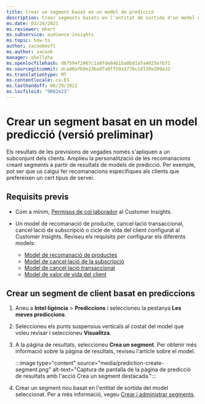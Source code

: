 ```yaml
---
title: Crear un segment basat en un model de predicció
description: Crear segments basats en l'entitat de sortida d'un model de predicció.
ms.date: 03/24/2021
ms.reviewer: mhart
ms.subservice: audience-insights
ms.topic: how-to
author: zacookmsft
ms.author: zacook
manager: shellyha
ms.openlocfilehash: d67594f2467c1a0fde84b1ba0bd1afa4025e7b71
ms.sourcegitcommit: dca46afb9e23ba87a0ff59a1776c1d139e209a32
ms.translationtype: MT
ms.contentlocale: ca-ES
ms.lasthandoff: 06/29/2022
ms.locfileid: "9082423"
---
```

# <a name="create-a-segment-based-on-a-prediction-model-preview"></a>Crear un segment basat en un model predicció (versió preliminar)

Els resultats de les previsions de vegades només s'apliquen a un subconjunt dels clients. Amplieu la personalització de les recomanacions creant segments a partir de resultats de models de predicció. Per exemple, pot ser que us calgui fer recomanacions específiques als clients que prefereixen un cert tipus de servei. 

## <a name="prerequisites"></a>Requisits previs

- Com a mínim, [Permisos de col·laborador](permissions.md) al Customer Insights.

- Un model de recomanació de producte, cancel·lació transaccional, cancel·lació de subscripció o cicle de vida del client configurat al Customer Insights. Reviseu els requisits per configurar els diferents models:

  - [Model de recomanació de productes](predict-product-recommendation.md)
  - [Model de cancel·lació de la subscripció](predict-subscription-churn.md)
  - [Model de cancel·lació transaccional](predict-transactional-churn.md)
  - [Model de valor de vida del client](predict-customer-lifetime-value.md)

## <a name="create-a-customer-segment-based-on-predictions"></a>Crear un segment de client basat en prediccions

1. Aneu a **Intel·ligència** > **Prediccions** i seleccioneu la pestanya **Les meves prediccions**.

1. Seleccioneu els punts suspensius verticals al costat del model que voleu revisar i seleccioneu **Visualitza**.

1. A la pàgina de resultats, seleccioneu **Crea un segment**. Per obtenir més informació sobre la pàgina de resultats, reviseu l'article sobre el model.

   :::image type="content" source="media/prediction-create-segment.png" alt-text="Captura de pantalla de la pàgina de predicció de resultats amb l'acció Crea un segment destacada.":::

1. Crear un segment nou basat en l'entitat de sortida del model seleccionat. Per a més informació, vegeu [Crear i administrar segments](segments.md).